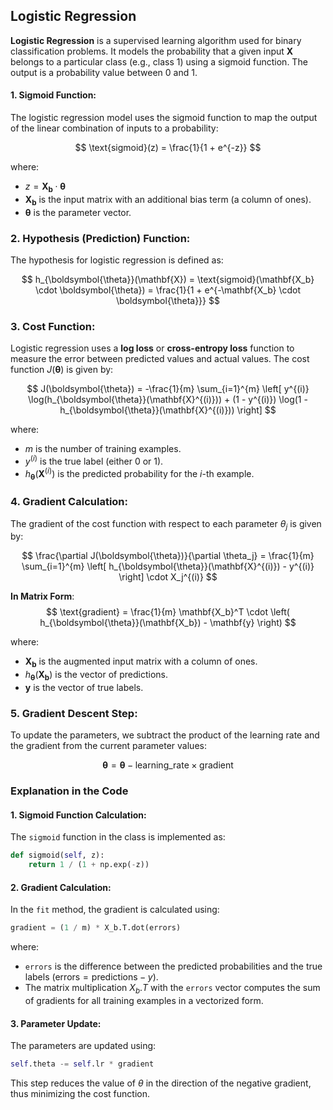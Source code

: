 ## Logistic Regression

**Logistic Regression** is a supervised learning algorithm used for binary classification problems. It models the probability that a given input $\mathbf{X}$ belongs to a particular class (e.g., class 1) using a sigmoid function. The output is a probability value between 0 and 1.

#### 1. **Sigmoid Function**:
The logistic regression model uses the sigmoid function to map the output of the linear combination of inputs to a probability:

$$
\text{sigmoid}(z) = \frac{1}{1 + e^{-z}}
$$

where:
- $z = \mathbf{X_b} \cdot \boldsymbol{\theta}$
- $\mathbf{X_b}$ is the input matrix with an additional bias term (a column of ones).
- $\boldsymbol{\theta}$ is the parameter vector.

### 2. **Hypothesis (Prediction) Function**:
The hypothesis for logistic regression is defined as:

$$
h_{\boldsymbol{\theta}}(\mathbf{X}) = \text{sigmoid}(\mathbf{X_b} \cdot \boldsymbol{\theta}) = \frac{1}{1 + e^{-\mathbf{X_b} \cdot \boldsymbol{\theta}}}
$$

### 3. **Cost Function**:
Logistic regression uses a **log loss** or **cross-entropy loss** function to measure the error between predicted values and actual values. The cost function $J(\boldsymbol{\theta})$ is given by:

$$
J(\boldsymbol{\theta}) = -\frac{1}{m} \sum_{i=1}^{m} \left[ y^{(i)} \log(h_{\boldsymbol{\theta}}(\mathbf{X}^{(i)})) + (1 - y^{(i)}) \log(1 - h_{\boldsymbol{\theta}}(\mathbf{X}^{(i)})) \right]
$$

where:
- $m$ is the number of training examples.
- $y^{(i)}$ is the true label (either 0 or 1).
- $h_{\boldsymbol{\theta}}(\mathbf{X}^{(i)})$ is the predicted probability for the $i$-th example.

### 4. **Gradient Calculation**:
The gradient of the cost function with respect to each parameter $\theta_j$ is given by:

$$
\frac{\partial J(\boldsymbol{\theta})}{\partial \theta_j} = \frac{1}{m} \sum_{i=1}^{m} \left[ h_{\boldsymbol{\theta}}(\mathbf{X}^{(i)}) - y^{(i)} \right] \cdot X_j^{(i)}
$$

**In Matrix Form**:
$$
\text{gradient} = \frac{1}{m} \mathbf{X_b}^T \cdot \left( h_{\boldsymbol{\theta}}(\mathbf{X_b}) - \mathbf{y} \right)
$$

where:
- $\mathbf{X_b}$ is the augmented input matrix with a column of ones.
- $h_{\boldsymbol{\theta}}(\mathbf{X_b})$ is the vector of predictions.
- $\mathbf{y}$ is the vector of true labels.

### 5. **Gradient Descent Step**:
To update the parameters, we subtract the product of the learning rate and the gradient from the current parameter values:

$$
\boldsymbol{\theta} = \boldsymbol{\theta} - \text{learning\_rate} \times \text{gradient}
$$

### Explanation in the Code

#### 1. **Sigmoid Function Calculation**:
The `sigmoid` function in the class is implemented as:

```python
def sigmoid(self, z):
    return 1 / (1 + np.exp(-z))
```

#### 2. **Gradient Calculation**:
In the `fit` method, the gradient is calculated using:

```python
gradient = (1 / m) * X_b.T.dot(errors)
```

where:
- `errors` is the difference between the predicted probabilities and the true labels ($\text{errors} = \text{predictions} - y$).
- The matrix multiplication $X_b.T$ with the `errors` vector computes the sum of gradients for all training examples in a vectorized form.

#### 3. **Parameter Update**:
The parameters are updated using:

```python
self.theta -= self.lr * gradient
```

This step reduces the value of $\theta$ in the direction of the negative gradient, thus minimizing the cost function.